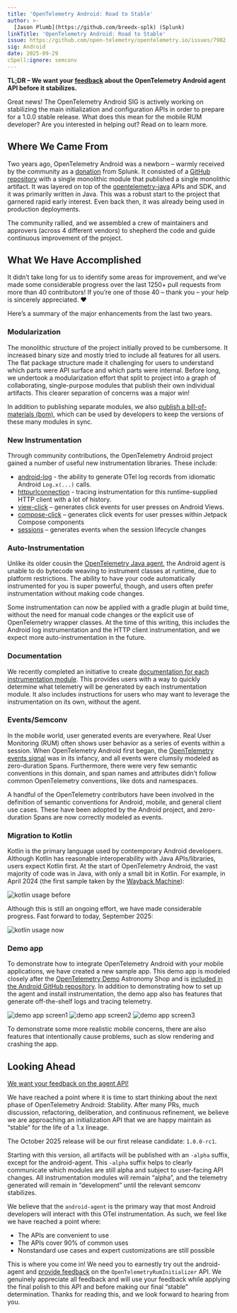 ```yaml
---
title: 'OpenTelemetry Android: Road to Stable'
author: >-
  [Jason Plumb](https://github.com/breedx-splk) (Splunk)
linkTitle: 'OpenTelemetry Android: Road to Stable'
issue: https://github.com/open-telemetry/opentelemetry.io/issues/7902
sig: Android
date: 2025-09-29
cSpell:ignore: semconv
---
```


**TL;DR – We want your
[feedback](https://github.com/open-telemetry/opentelemetry-android/issues/1257)
about the OpenTelemetry Android agent API before it stabilizes.**

Great news! The OpenTelemetry Android SIG is actively working on stabilizing the
main initialization and configuration APIs in order to prepare for a 1.0.0
stable release. What does this mean for the mobile RUM developer? Are you
interested in helping out? Read on to learn more.

## Where We Came From

Two years ago, OpenTelemetry Android was a newborn – warmly received by the
community as a
[donation](https://github.com/open-telemetry/community/issues/1400) from Splunk.
It consisted of a
[GitHub repository](https://github.com/open-telemetry/opentelemetry-android)
with a single monolithic module that published a single monolithic artifact. It
was layered on top of the
[opentelemetry-java](https://github.com/open-telemetry/opentelemetry-java) APIs
and SDK, and it was primarily written in Java. This was a robust start to the
project that garnered rapid early interest. Even back then, it was already being
used in production deployments.

The community rallied, and we assembled a crew of maintainers and approvers
(across 4 different vendors) to shepherd the code and guide continuous
improvement of the project.

## What We Have Accomplished

It didn’t take long for us to identify some areas for improvement, and we’ve
made some considerable progress over the last 1250+ pull requests from more than
40 contributors! If you’re one of those 40 – thank you – your help is sincerely
appreciated. ❤️

Here’s a summary of the major enhancements from the last two years.

### Modularization

The monolithic structure of the project initially proved to be cumbersome. It
increased binary size and mostly tried to include all features for all users.
The flat package structure made it challenging for users to understand which
parts were API surface and which parts were internal. Before long, we undertook
a modularization effort that split to project into a graph of collaborating,
single-purpose modules that publish their own individual artifacts. This clearer
separation of concerns was a major win!

In addition to publishing separate modules, we also
[publish a bill-of-materials (bom)](https://central.sonatype.com/artifact/io.opentelemetry.android/opentelemetry-android-bom),
which can be used by developers to keep the versions of these many modules in
sync.

### New Instrumentation

Through community contributions, the OpenTelemetry Android project gained a
number of useful new instrumentation libraries. These include:

- [android-log](https://github.com/open-telemetry/opentelemetry-android/tree/main/instrumentation/android-log) -
  the ability to generate OTel log records from idiomatic Android `Log.x(...)`
  calls.
- [httpurlconnection](https://github.com/open-telemetry/opentelemetry-android/tree/main/instrumentation/httpurlconnection) -
  tracing instrumentation for this runtime-supplied HTTP client with a lot of
  history.
- [view-click](https://github.com/open-telemetry/opentelemetry-android/tree/main/instrumentation/view-click)
  – generates click events for user presses on Android Views.
- [compose-click](https://github.com/open-telemetry/opentelemetry-android/tree/main/instrumentation/compose/click)
  – generates click events for user presses within Jetpack Compose components
- [sessions](https://github.com/open-telemetry/opentelemetry-android/tree/main/instrumentation/sessions)
  – generates events when the session lifecycle changes

### Auto-Instrumentation

Unlike its older cousin the
[OpenTelemetry Java agent](https://github.com/open-telemetry/opentelemetry-java-instrumentation),
the Android agent is unable to do bytecode weaving to instrument classes at
runtime, due to platform restrictions. The ability to have your code
automatically instrumented for you is super powerful, though, and users often
prefer instrumentation without making code changes.

Some instrumentation can now be applied with a gradle plugin at build time,
without the need for manual code changes or the explicit use of OpenTelemetry
wrapper classes. At the time of this writing, this includes the Android log
instrumentation and the HTTP client instrumentation, and we expect more
auto-instrumentation in the future.

### Documentation

We recently completed an initiative to create
[documentation for each instrumentation module](https://github.com/open-telemetry/opentelemetry-android/issues/742).
This provides users with a way to quickly determine what telemetry will be
generated by each instrumentation module. It also includes instructions for
users who may want to leverage the instrumentation on its own, without the
agent.

### Events/Semconv

In the mobile world, user generated events are everywhere. Real User Monitoring
(RUM) often shows user behavior as a series of events within a session. When
OpenTelemetry Android first began, the
[OpenTelemetry events signal](https://opentelemetry.io/docs/specs/semconv/general/events/)
was in its infancy, and all events were clumsily modeled as zero-duration Spans.
Furthermore, there were very few semantic conventions in this domain, and span
names and attributes didn’t follow common OpenTelemetry conventions, like dots
and namespaces.

A handful of the OpenTelemetry contributors have been involved in the definition
of semantic conventions for Android, mobile, and general client use cases. These
have been adopted by the Android project, and zero-duration Spans are now
correctly modeled as events.

### Migration to Kotlin

Kotlin is the primary language used by contemporary Android developers. Although
Kotlin has reasonable interoperability with Java APIs/libraries, users expect
Kotlin first. At the start of OpenTelemetry Android, the vast majority of code
was in Java, with only a small bit in Kotlin. For example, in April 2024 (the
first sample taken by the
[Wayback Machine](https://web.archive.org/web/20250000000000*/https://github.com/open-telemetry/opentelemetry-android)):

![kotlin usage before](kotlin1.png)

Although this is still an ongoing effort, we have made considerable progress.
Fast forward to today, September 2025:

![kotlin usage now](kotlin2.png)

### Demo app

To demonstrate how to integrate OpenTelemetry Android with your mobile
applications, we have created a new sample app. This demo app is modeled closely
after the
[OpenTelemetry Demo](https://github.com/open-telemetry/opentelemetry-demo)
Astronomy Shop and is
[included in the Android GitHub repository](https://github.com/open-telemetry/opentelemetry-android/tree/main/demo-app).
In addition to demonstrating how to set up the agent and install
instrumentation, the demo app also has features that generate off-the-shelf logs
and tracing telemetry.

![demo app screen1](demo-app1.png) ![demo app screen2](demo-app2.png)
![demo app screen3](demo-app3.png)

To demonstrate some more realistic mobile concerns, there are also features that
intentionally cause problems, such as slow rendering and crashing the app.

## Looking Ahead

[We want your feedback on the agent API!](https://github.com/open-telemetry/opentelemetry-android/issues/1257)

We have reached a point where it is time to start thinking about the next phase
of OpenTelemetry Android: Stability. After many PRs, much discussion,
refactoring, deliberation, and continuous refinement, we believe we are
approaching an initialization API that we are happy maintain as “stable” for the
life of a 1.x lineage.

The October 2025 release will be our first release candidate: `1.0.0-rc1`.

Starting with this version, all artifacts will be published with an `-alpha`
suffix, except for the android-agent. This `-alpha` suffix helps to clearly
communicate which modules are still alpha and subject to user-facing API
changes. All instrumentation modules will remain “alpha”, and the telemetry
generated will remain in “development” until the relevant semconv stabilizes.

We believe that the `android-agent` is the primary way that most Android
developers will interact with this OTel instrumentation. As such, we feel like
we have reached a point where:

- The APIs are convenient to use
- The APIs cover 90% of common uses
- Nonstandard use cases and expert customizations are still possible

This is where you come in! We need you to earnestly try out the android-agent
and
[provide feedback](https://github.com/open-telemetry/opentelemetry-android/issues/1257)
on the `OpenTelemetryRumInitializer` API. We genuinely appreciate all feedback
and will use your feedback while applying the final polish to this API and
before making our final “stable” determination. Thanks for reading this, and we
look forward to hearing from you.
